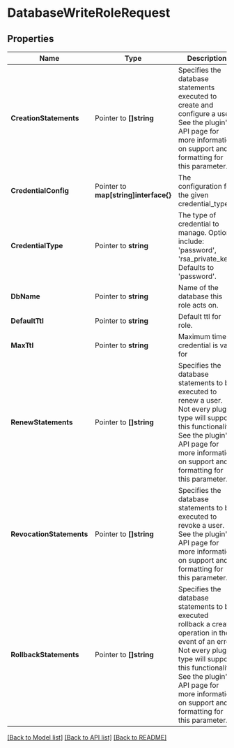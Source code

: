 # DatabaseWriteRoleRequest


## Properties

Name | Type | Description | Notes
------------ | ------------- | ------------- | -------------
**CreationStatements** | Pointer to **[]string** | Specifies the database statements executed to create and configure a user. See the plugin&#x27;s API page for more information on support and formatting for this parameter. | [optional] 
**CredentialConfig** | Pointer to **map[string]interface{}** | The configuration for the given credential_type. | [optional] 
**CredentialType** | Pointer to **string** | The type of credential to manage. Options include: &#x27;password&#x27;, &#x27;rsa_private_key&#x27;. Defaults to &#x27;password&#x27;. | [optional] [default to "password"]
**DbName** | Pointer to **string** | Name of the database this role acts on. | [optional] 
**DefaultTtl** | Pointer to **string** | Default ttl for role. | [optional] 
**MaxTtl** | Pointer to **string** | Maximum time a credential is valid for | [optional] 
**RenewStatements** | Pointer to **[]string** | Specifies the database statements to be executed to renew a user. Not every plugin type will support this functionality. See the plugin&#x27;s API page for more information on support and formatting for this parameter. | [optional] 
**RevocationStatements** | Pointer to **[]string** | Specifies the database statements to be executed to revoke a user. See the plugin&#x27;s API page for more information on support and formatting for this parameter. | [optional] 
**RollbackStatements** | Pointer to **[]string** | Specifies the database statements to be executed rollback a create operation in the event of an error. Not every plugin type will support this functionality. See the plugin&#x27;s API page for more information on support and formatting for this parameter. | [optional] 





[[Back to Model list]](../README.md#documentation-for-models) [[Back to API list]](../README.md#documentation-for-api-endpoints) [[Back to README]](../README.md)


